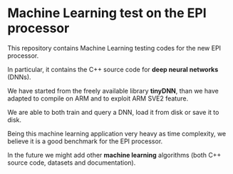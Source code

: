 # Machine Learning test on the EPI processor

This repository contains Machine Learning testing codes for
the new EPI processor.

In particular, it contains the C++ source code for 
**deep neural networks** (DNNs).

We have started from the freely available library **tinyDNN**,
than we have adapted to compile on ARM and to exploit ARM SVE2 feature.

We are able to both train and query a DNN, load it from disk or save
it to disk.

Being this machine learning application very heavy as time complexity,
we believe it is a good benchmark for the EPI processor.

In the future we might add other **machine learning** algorithms
(both C++ source code, datasets and documentation).
